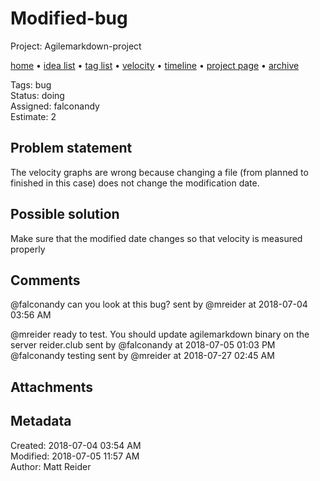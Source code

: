 # Modified-bug

Project: Agilemarkdown-project

[home](../index.md) • [idea list](../ideas.md) • [tag list](../tags.md) • [velocity](../velocity.md) • [timeline](../timeline.md) • [project page](../agilemarkdown-project.md) • [archive](archive.md)

Tags: bug  
Status: doing  
Assigned: falconandy  
Estimate: 2  

## Problem statement

The velocity graphs are wrong because changing a file (from planned to finished in this case) does not change the modification date.

## Possible solution

Make sure that the modified date changes so that velocity is measured properly

## Comments

@falconandy can you look at this bug?
sent by @mreider at 2018-07-04 03:56 AM

@mreider ready to test. You should update agilemarkdown binary on the server reider.club
sent by @falconandy at 2018-07-05 01:03 PM
@falconandy testing
sent by @mreider at 2018-07-27 02:45 AM





## Attachments


## Metadata

Created: 2018-07-04 03:54 AM  
Modified: 2018-07-05 11:57 AM  
Author: Matt Reider  
